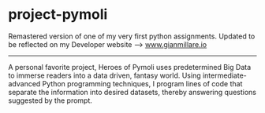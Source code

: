 # project-pymoli
Remastered version of one of my very first python assignments. Updated to be reflected on my Developer website --> www.gianmillare.io

----------------------------------------------------------------------------------------------------------------------------
A personal favorite project, Heroes of Pymoli uses predetermined Big Data to immerse readers into a data driven, fantasy world. Using intermediate-advanced Python programming techniques, I program lines of code that separate the information into desired datasets, thereby answering questions suggested by the prompt.
